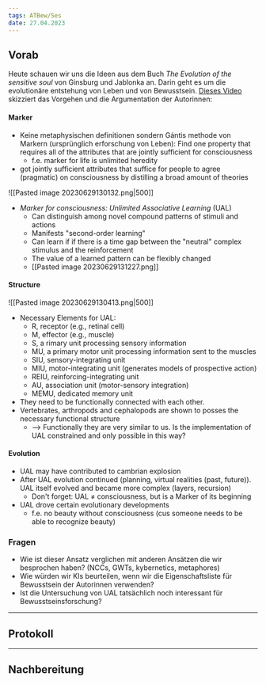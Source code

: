 ```yaml
---
tags: ATBew/Ses
date: 27.04.2023
---
```


## Vorab
Heute schauen wir uns die Ideen aus dem Buch *The Evolution of the sensitive soul* von Ginsburg und Jablonka an. Darin geht es um die evolutionäre entstehung von Leben und von Bewusstsein.
[Dieses Video](https://m.youtube.com/watch?v=xSRAp3zy7yE&pp=ygURZ2luc2J1cmcgamFibG9ua2E%3D) skizziert das Vorgehen und die Argumentation der Autorinnen:
#### Marker
- Keine metaphysischen definitionen sondern Gántis methode von Markern (ursprünglich erforschung von Leben): Find one property that requires all of the attributes that are jointly sufficient for consciousness
	- f.e. marker for life is unlimited heredity
- got jointly sufficient attributes that suffice for people to agree (pragmatic) on consciousness by distilling a broad amount of theories

![[Pasted image 20230629130132.png|500]]
- *Marker for consciousness: Unlimited Associative Learning* (UAL)
	- Can distinguish among novel compound patterns of stimuli and actions
	- Manifests "second-order learning"
	- Can learn if if there is a time gap between the "neutral" complex stimulus and the reinforcement
	- The value of a learned pattern can be flexibly changed
	- [[Pasted image 20230629131227.png]]

#### Structure
![[Pasted image 20230629130413.png|500]]
- Necessary Elements for UAL: 
	- R, receptor (e.g., ret­i­nal cell)
	- M, effector (e.g., muscle)
	- S, a rimary unit pro­cessing sensory information
	- MU, a primary motor unit pro­cessing information sent to the muscles
	- SIU, sensory-­integrating unit
	- MIU, motor-­integrating unit (generates models of prospective action)
	- REIU, reinforcing-­integrating unit
	- AU, association unit (motor-­sensory integration)
	- MEMU, dedicated memory unit
- They need to be functionally connected with each other.
- Vertebrates, arthropods and cephalopods are shown to posses the necessary functional structure
	- --> Functionally they are very similar to us. Is the implementation of UAL constrained and only possible in this way?

#### Evolution
- UAL may have contributed to cambrian explosion
- After UAL evolution continued (planning, virtual realities (past, future)). UAL itself evolved and became more complex (layers, recursion)
	- Don't forget: UAL $\neq$ consciousness, but is a Marker of its beginning
- UAL drove certain evolutionary developments
	- f.e. no beauty without consciousness (cus someone needs to be able to recognize beauty)

### Fragen
- Wie ist dieser Ansatz verglichen mit anderen Ansätzen die wir besprochen haben? (NCCs, GWTs, kybernetics, metaphores)
- Wie würden wir KIs beurteilen, wenn wir die Eigenschaftsliste für Bewusstsein der Autorinnen verwenden? 
- Ist die Untersuchung von UAL tatsächlich noch interessant für Bewusstseinsforschung?

---
## Protokoll

---
## Nachbereitung
